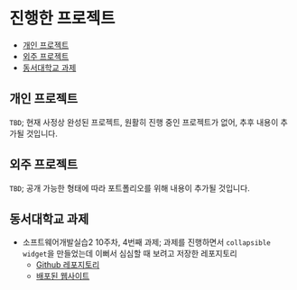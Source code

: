 <h1>진행한 프로젝트</h1>

- [개인 프로젝트](#개인-프로젝트)
- [외주 프로젝트](#외주-프로젝트)
- [동서대학교 과제](#동서대학교-과제)

## 개인 프로젝트

`TBD`; 현재 사정상 완성된 프로젝트, 원활히 진행 중인 프로젝트가 없어, 추후 내용이 추가될 것입니다.

## 외주 프로젝트

`TBD`; 공개 가능한 형태에 따라 포트폴리오를 위해 내용이 추가될 것입니다.

## 동서대학교 과제

- 소프트웨어개발실습2 10주차, 4번째 과제; 과제를 진행하면서 `collapsible widget`을 만들었는데 이뻐서 심심할 때 보려고 저장한 레포지토리
  - [Github 레포지토리](https://github.com/devcomfort/dsu-react-assignment-ex4)
  - [배포된 웹사이트](https://dsu-react-assignment-ex4.vercel.app/)
